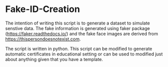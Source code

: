 # Fake-ID-Creation

The intention of writing this script is to generate a dataset to simulate senstive data. The fake information is generated using faker package (https://faker.readthedocs.io/) and the fake face images are derived from https://thispersondoesnotexist.com.

The script is written in python. This script can be modified to generate automatic certificates in educational setting or can be used to modified just about anything given that you have a template. 
